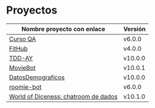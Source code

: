 # Proyectos

| Nombre proyecto con enlace                                                         | Versión |
|------------------------------------------------------------------------------------|---------|
| [Curso QA](https://github.com/testing-kakapos/curso-QA)                            | v6.0.0  |
| [FitHub](https://github.com/fitplusplus/fithub)                                    | v4.0.0  |
| [TDD-AY](https://github.com/TDD-AY/TDD-Project)                                    | v10.0.0 |
| [MovieBot](https://github.com/tdd-IgnasiYManu/MovieBot)                            | v10.0.1 |
| [DatosDemograficos](https://github.com/tdd-organization-afp/DatosDemograficos)     | v10.0.0 |
| [roomie-bot](https://github.com/dipzza/roomie-bot)                                 | v6.0.0  |
| [World of Diceness: chatroom de dados](https://github.com/muetsii/wod)             | v10.1.0 |
